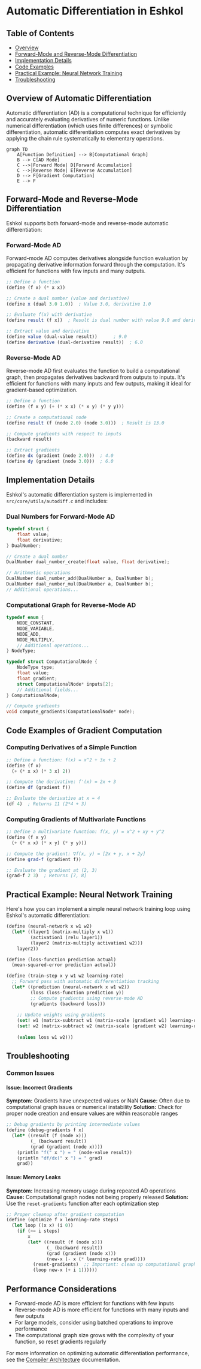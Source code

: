 # Automatic Differentiation in Eshkol

## Table of Contents
- [Overview](#overview)
- [Forward-Mode and Reverse-Mode Differentiation](#forward-mode-and-reverse-mode-differentiation)
- [Implementation Details](#implementation-details)
- [Code Examples](#code-examples)
- [Practical Example: Neural Network Training](#practical-example-neural-network-training)
- [Troubleshooting](#troubleshooting)

## Overview of Automatic Differentiation

Automatic differentiation (AD) is a computational technique for efficiently and accurately evaluating derivatives of numeric functions. Unlike numerical differentiation (which uses finite differences) or symbolic differentiation, automatic differentiation computes exact derivatives by applying the chain rule systematically to elementary operations.

```mermaid
graph TD
    A[Function Definition] --> B[Computational Graph]
    B --> C[AD Mode]
    C -->|Forward Mode| D[Forward Accumulation]
    C -->|Reverse Mode| E[Reverse Accumulation]
    D --> F[Gradient Computation]
    E --> F
```

## Forward-Mode and Reverse-Mode Differentiation

Eshkol supports both forward-mode and reverse-mode automatic differentiation:

### Forward-Mode AD

Forward-mode AD computes derivatives alongside function evaluation by propagating derivative information forward through the computation. It's efficient for functions with few inputs and many outputs.

```scheme
;; Define a function
(define (f x) (* x x))

;; Create a dual number (value and derivative)
(define x (dual 3.0 1.0))  ; Value 3.0, derivative 1.0

;; Evaluate f(x) with derivative
(define result (f x))  ; Result is dual number with value 9.0 and derivative 6.0

;; Extract value and derivative
(define value (dual-value result))      ; 9.0
(define derivative (dual-derivative result))  ; 6.0
```

### Reverse-Mode AD

Reverse-mode AD first evaluates the function to build a computational graph, then propagates derivatives backward from outputs to inputs. It's efficient for functions with many inputs and few outputs, making it ideal for gradient-based optimization.

```scheme
;; Define a function
(define (f x y) (+ (* x x) (* x y) (* y y)))

;; Create a computational node
(define result (f (node 2.0) (node 3.0)))  ; Result is 13.0

;; Compute gradients with respect to inputs
(backward result)

;; Extract gradients
(define dx (gradient (node 2.0)))  ; 4.0
(define dy (gradient (node 3.0)))  ; 6.0
```

## Implementation Details

Eshkol's automatic differentiation system is implemented in `src/core/utils/autodiff.c` and includes:

### Dual Numbers for Forward-Mode AD

```c
typedef struct {
    float value;
    float derivative;
} DualNumber;

// Create a dual number
DualNumber dual_number_create(float value, float derivative);

// Arithmetic operations
DualNumber dual_number_add(DualNumber a, DualNumber b);
DualNumber dual_number_mul(DualNumber a, DualNumber b);
// Additional operations...
```

### Computational Graph for Reverse-Mode AD

```c
typedef enum {
    NODE_CONSTANT,
    NODE_VARIABLE,
    NODE_ADD,
    NODE_MULTIPLY,
    // Additional operations...
} NodeType;

typedef struct ComputationalNode {
    NodeType type;
    float value;
    float gradient;
    struct ComputationalNode* inputs[2];
    // Additional fields...
} ComputationalNode;

// Compute gradients
void compute_gradients(ComputationalNode* node);
```

## Code Examples of Gradient Computation

### Computing Derivatives of a Simple Function

```scheme
;; Define a function: f(x) = x^2 + 3x + 2
(define (f x)
  (+ (* x x) (* 3 x) 2))

;; Compute the derivative: f'(x) = 2x + 3
(define df (gradient f))

;; Evaluate the derivative at x = 4
(df 4)  ; Returns 11 (2*4 + 3)
```

### Computing Gradients of Multivariate Functions

```scheme
;; Define a multivariate function: f(x, y) = x^2 + xy + y^2
(define (f x y)
  (+ (* x x) (* x y) (* y y)))

;; Compute the gradient: ∇f(x, y) = [2x + y, x + 2y]
(define grad-f (gradient f))

;; Evaluate the gradient at (2, 3)
(grad-f 2 3)  ; Returns [7, 8]
```

## Practical Example: Neural Network Training

Here's how you can implement a simple neural network training loop using Eshkol's automatic differentiation:

```scheme
(define (neural-network x w1 w2)
  (let* ((layer1 (matrix-multiply x w1))
         (activation1 (relu layer1))
         (layer2 (matrix-multiply activation1 w2)))
    layer2))

(define (loss-function prediction actual)
  (mean-squared-error prediction actual))

(define (train-step x y w1 w2 learning-rate)
  ;; Forward pass with automatic differentiation tracking
  (let* ((prediction (neural-network x w1 w2))
         (loss (loss-function prediction y))
         ;; Compute gradients using reverse-mode AD
         (gradients (backward loss)))
    
    ;; Update weights using gradients
    (set! w1 (matrix-subtract w1 (matrix-scale (gradient w1) learning-rate)))
    (set! w2 (matrix-subtract w2 (matrix-scale (gradient w2) learning-rate)))
    
    (values loss w1 w2)))
```

## Troubleshooting

### Common Issues

#### Issue: Incorrect Gradients
**Symptom:** Gradients have unexpected values or NaN
**Cause:** Often due to computational graph issues or numerical instability
**Solution:** Check for proper node creation and ensure values are within reasonable ranges

```scheme
;; Debug gradients by printing intermediate values
(define (debug-gradients f x)
  (let* ((result (f (node x)))
         (_ (backward result))
         (grad (gradient (node x))))
    (println "f(" x ") = " (node-value result))
    (println "df/dx(" x ") = " grad)
    grad))
```

#### Issue: Memory Leaks
**Symptom:** Increasing memory usage during repeated AD operations
**Cause:** Computational graph nodes not being properly released
**Solution:** Use the `reset-gradients` function after each optimization step

```scheme
;; Proper cleanup after gradient computation
(define (optimize f x learning-rate steps)
  (let loop ((x x) (i 0))
    (if (>= i steps)
        x
        (let* ((result (f (node x)))
               (_ (backward result))
               (grad (gradient (node x)))
               (new-x (- x (* learning-rate grad))))
          (reset-gradients)  ;; Important: clean up computational graph
          (loop new-x (+ i 1))))))
```

## Performance Considerations

- Forward-mode AD is more efficient for functions with few inputs
- Reverse-mode AD is more efficient for functions with many inputs and few outputs
- For large models, consider using batched operations to improve performance
- The computational graph size grows with the complexity of your function, so reset gradients regularly

For more information on optimizing automatic differentiation performance, see the [Compiler Architecture](COMPILER_ARCHITECTURE.md) documentation.
